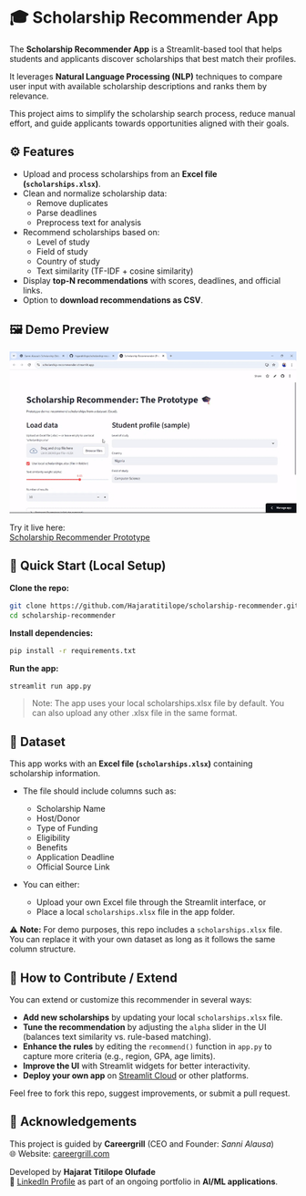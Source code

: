 # 🎓 Scholarship Recommender App

The **Scholarship Recommender App** is a Streamlit-based tool that helps students and applicants discover scholarships that best match their profiles.  

It leverages **Natural Language Processing (NLP)** techniques to compare user input with available scholarship descriptions and ranks them by relevance.  

This project aims to simplify the scholarship search process, reduce manual effort, and guide applicants towards opportunities aligned with their goals.

## ⚙️ Features

- Upload and process scholarships from an **Excel file (`scholarships.xlsx`)**.  
- Clean and normalize scholarship data:
  - Remove duplicates
  - Parse deadlines
  - Preprocess text for analysis
- Recommend scholarships based on:
  - Level of study
  - Field of study
  - Country of study
  - Text similarity (TF-IDF + cosine similarity)
- Display **top-N recommendations** with scores, deadlines, and official links.  
- Option to **download recommendations as CSV**.

## 🖼️ Demo Preview
![Scholarship Recommender Demo](assets/demo.gif)

Try it live here:  
[Scholarship Recommender Prototype](https://scholarship-recommender.streamlit.app/)

## 🚀 Quick Start (Local Setup)

**Clone the repo:**

```bash
git clone https://github.com/Hajaratitilope/scholarship-recommender.git
cd scholarship-recommender
```

**Install dependencies:**

```bash
pip install -r requirements.txt
```

**Run the app:**

```bash
streamlit run app.py
```

> Note: The app uses your local scholarships.xlsx file by default. You can also upload any other .xlsx file in the same format.

## 📂 Dataset

This app works with an **Excel file (`scholarships.xlsx`)** containing scholarship information.  

- The file should include columns such as:
  - Scholarship Name  
  - Host/Donor  
  - Type of Funding  
  - Eligibility  
  - Benefits  
  - Application Deadline  
  - Official Source Link  

- You can either:
  - Upload your own Excel file through the Streamlit interface, or  
  - Place a local `scholarships.xlsx` file in the app folder.  

⚠️ **Note:** For demo purposes, this repo includes a `scholarships.xlsx` file. You can replace it with your own dataset as long as it follows the same column structure.

## 🔧 How to Contribute / Extend

You can extend or customize this recommender in several ways:

- **Add new scholarships** by updating your local `scholarships.xlsx` file.  
- **Tune the recommendation** by adjusting the `alpha` slider in the UI (balances text similarity vs. rule-based matching).  
- **Enhance the rules** by editing the `recommend()` function in `app.py` to capture more criteria (e.g., region, GPA, age limits).  
- **Improve the UI** with Streamlit widgets for better interactivity.  
- **Deploy your own app** on [Streamlit Cloud](https://streamlit.io/cloud) or other platforms.  

Feel free to fork this repo, suggest improvements, or submit a pull request.

## 🙏 Acknowledgements  

This project is guided by **Careergrill** (CEO and Founder: *Sanni Alausa*)  
🌐 Website: [careergrill.com](https://www.careergrill.com/)  

Developed by **Hajarat Titilope Olufade**  
🔗 [LinkedIn Profile](https://www.linkedin.com/in/olufade-hajarat-726156180) as part of an ongoing portfolio in **AI/ML applications**.  



